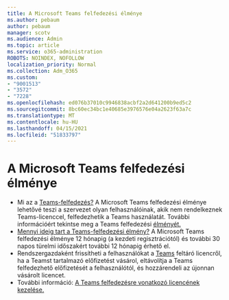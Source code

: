 ```yaml
---
title: A Microsoft Teams felfedezési élménye
ms.author: pebaum
author: pebaum
manager: scotv
ms.audience: Admin
ms.topic: article
ms.service: o365-administration
ROBOTS: NOINDEX, NOFOLLOW
localization_priority: Normal
ms.collection: Adm_O365
ms.custom:
- "9001513"
- "3572"
- "7228"
ms.openlocfilehash: ed076b37010c9946838acbf2a2d641200b9ed5c2
ms.sourcegitcommit: 8bc60ec34bc1e40685e3976576e04a2623f63a7c
ms.translationtype: MT
ms.contentlocale: hu-HU
ms.lasthandoff: 04/15/2021
ms.locfileid: "51833797"
---
```

# <a name="microsoft-teams-exploratory-experience"></a>A Microsoft Teams felfedezési élménye

- Mi az a [Teams-felfedezés?](https://docs.microsoft.com/microsoftteams/teams-exploratory) A Microsoft Teams felfedezési élménye lehetővé teszi a szervezet olyan felhasználóinak, akik nem rendelkeznek Teams-licenccel, felfedezhetik a Teams használatát. További információért tekintse meg a Teams felfedezési [élményét.](https://docs.microsoft.com/microsoftteams/teams-exploratory#whats-in-the-teams-exploratory-experience)
- [Mennyi ideig tart a Teams-felfedezési élmény?](https://docs.microsoft.com/microsoftteams/teams-exploratory#how-long-does-the-teams-exploratory-experience-last) A Microsoft Teams felfedezési élménye 12 hónapig (a kezdeti regisztrációtól) és további 30 napos türelmi időszakért további 12 hónapig érhető el.
- Rendszergazdaként frissítheti a felhasználókat a [Teams](https://docs.microsoft.com/microsoftteams/teams-exploratory#upgrade-users-from-the-teams-exploratory-license) feltáró licencről, ha a Teamst tartalmazó előfizetést vásárol, eltávolítja a Teams felfedezhető előfizetését a felhasználótól, és hozzárendeli az újonnan vásárolt licencet.
- További információ: [A Teams felfedezésre vonatkozó licencének kezelése.](https://docs.microsoft.com/microsoftteams/teams-exploratory)
